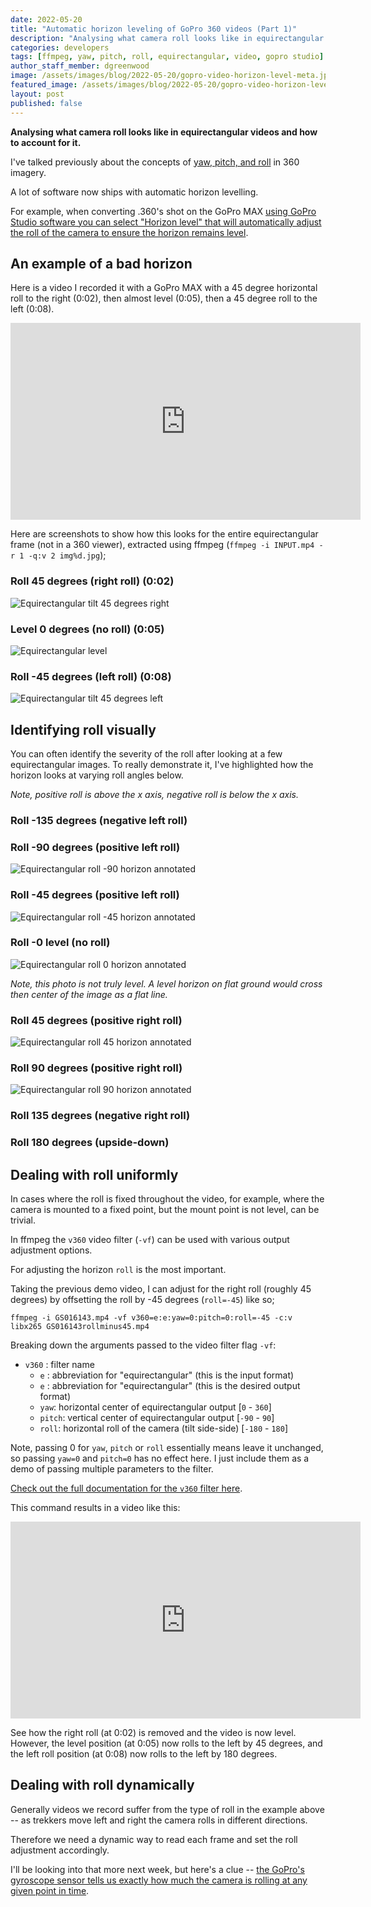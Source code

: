 ```yaml
---
date: 2022-05-20
title: "Automatic horizon leveling of GoPro 360 videos (Part 1)"
description: "Analysing what camera roll looks like in equirectangular videos and how to account for it."
categories: developers
tags: [ffmpeg, yaw, pitch, roll, equirectangular, video, gopro studio]
author_staff_member: dgreenwood
image: /assets/images/blog/2022-05-20/gopro-video-horizon-level-meta.jpg
featured_image: /assets/images/blog/2022-05-20/gopro-video-horizon-level-sm.jpg
layout: post
published: false
---
```


**Analysing what camera roll looks like in equirectangular videos and how to account for it.**

I've talked previously about the concepts of [yaw, pitch, and roll](/blog/2020/yaw-pitch-roll-360-degree-photography) in 360 imagery.

A lot of software now ships with automatic horizon levelling.

For example, when converting .360's shot on the GoPro MAX [using GoPro Studio software you can select "Horizon level" that will automatically adjust the roll of the camera to ensure the horizon remains level](/blog/2021/using-gopro-studio-process-360-files).

## An example of a bad horizon

Here is a video I recorded it with a GoPro MAX with a 45 degree horizontal roll to the right (0:02), then almost level (0:05), then a 45 degree roll to the left (0:08).

<iframe width="560" height="315" src="https://www.youtube.com/embed/lEHA91gu3TQ" title="YouTube video player" frameborder="0" allow="accelerometer; autoplay; clipboard-write; encrypted-media; gyroscope; picture-in-picture" allowfullscreen></iframe>

Here are screenshots to show how this looks for the entire equirectangular frame (not in a 360 viewer), extracted using ffmpeg (`ffmpeg -i INPUT.mp4 -r 1 -q:v 2 img%d.jpg`);

### Roll 45 degrees (right roll) (0:02)

<img class="img-fluid" src="/assets/images/blog/2022-05-20/roll-video-tilt-right-45.jpg" alt="Equirectangular tilt 45 degrees right" title="Equirectangular tilt 45 degrees right" />

### Level 0 degrees (no roll) (0:05)

<img class="img-fluid" src="/assets/images/blog/2022-05-20/roll-video-center.jpg" alt="Equirectangular level" title="Equirectangular level" />

### Roll -45 degrees (left roll) (0:08)

<img class="img-fluid" src="/assets/images/blog/2022-05-20/roll-video-tilt-left-45.jpg" alt="Equirectangular tilt 45 degrees left" title="Equirectangular tilt 45 degrees left" />

## Identifying roll visually

You can often identify the severity of the roll after looking at a few equirectangular images. To really demonstrate it, I've highlighted how the horizon looks at varying roll angles below.

_Note, positive roll is above the x axis, negative roll is below the x axis._

### Roll -135 degrees (negative left roll)

### Roll -90 degrees (positive left roll)

<img class="img-fluid" src="/assets/images/blog/2022-05-20/roll-minus90.jpg" alt="Equirectangular roll -90 horizon annotated" title="Equirectangular roll -90 horizon annotated" />

### Roll -45 degrees (positive left roll)

<img class="img-fluid" src="/assets/images/blog/2022-05-20/roll-minus45.jpg" alt="Equirectangular roll -45 horizon annotated" title="Equirectangular roll -45 horizon annotated" />

### Roll -0 level (no roll)

<img class="img-fluid" src="/assets/images/blog/2022-05-20/roll-0.jpg" alt="Equirectangular roll 0 horizon annotated" title="Equirectangular roll 0 horizon annotated" />

_Note, this photo is not truly level. A level horizon on flat ground would cross then center of the image as a flat line._

### Roll 45 degrees (positive right roll)

<img class="img-fluid" src="/assets/images/blog/2022-05-20/roll-plus45.jpg" alt="Equirectangular roll 45 horizon annotated" title="Equirectangular roll 45 horizon annotated" />

### Roll 90 degrees (positive right roll)

<img class="img-fluid" src="/assets/images/blog/2022-05-20/roll-plus90.jpg" alt="Equirectangular roll 90 horizon annotated" title="Equirectangular roll 90 horizon annotated" />

### Roll 135 degrees (negative right roll)

### Roll 180 degrees (upside-down) 





## Dealing with roll uniformly

In cases where the roll is fixed throughout the video, for example, where the camera is mounted to a fixed point, but the mount point is not level, can be trivial.

In ffmpeg the `v360` video filter (`-vf`) can be used with various output adjustment options.

For adjusting the horizon `roll` is the most important.

Taking the previous demo video, I can adjust for the right roll (roughly 45 degrees) by offsetting the roll by -45 degrees (`roll=-45`) like so;

```shell
ffmpeg -i GS016143.mp4 -vf v360=e:e:yaw=0:pitch=0:roll=-45 -c:v libx265 GS016143rollminus45.mp4
````

Breaking down the arguments passed to the video filter flag `-vf`:

* `v360` : filter name
  * `e` : abbreviation for "equirectangular" (this is the input format)
  * `e` : abbreviation for "equirectangular" (this is the desired output format)
  * `yaw`: horizontal center of equirectangular output [`0` - `360`]
  * `pitch`: vertical center of equirectangular output [`-90` - `90`]
  * `roll`: horizontal roll of the camera (tilt side-side) [`-180` - `180`]

Note, passing 0 for `yaw`, `pitch` or `roll` essentially means leave it unchanged, so passing `yaw=0` and `pitch=0` has no effect here. I just include them as a demo of passing multiple parameters to the filter.

[Check out the full documentation for the `v360` filter here](https://ffmpeg.org/ffmpeg-filters.html#v360).

This command results in a video like this:

<iframe width="560" height="315" src="https://www.youtube.com/embed/FnutdM47OmQ" title="YouTube video player" frameborder="0" allow="accelerometer; autoplay; clipboard-write; encrypted-media; gyroscope; picture-in-picture" allowfullscreen></iframe>

See how the right roll (at 0:02) is removed and the video is now level. However, the level position (at 0:05) now rolls to the left by 45 degrees, and the left roll position (at 0:08) now rolls to the left by 180 degrees.

## Dealing with roll dynamically

Generally videos we record suffer from the type of roll in the example above -- as trekkers move left and right the camera rolls in different directions.

Therefore we need a dynamic way to read each frame and set the roll adjustment accordingly.

I'll be looking into that more next week, but here's a clue -- [the GoPro's gyroscope sensor tells us exactly how much the camera is rolling at any given point in time](/blog/2020/360-camera-sensors-imu-accelerometer-gyroscope-magnetometer).